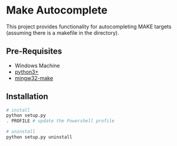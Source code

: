 # Make Autocomplete

This project provides functionality for autocompleting MAKE targets (assuming there is a makefile in the directory).

## Pre-Requisites
* Windows Machine
* [python3+](https://www.python.org/)
* [mingw32-make](https://sourceforge.net/projects/mingw/files/MinGW/Extension/make/mingw32-make-3.80-3/mingw32-make-3.80.0-3.exe/download?use_mirror=versaweb&download=)


## Installation
```bash
# install
python setup.py
. PROFILE # update the Powershell profile 

# uninstall
python setup.py uninstall
```